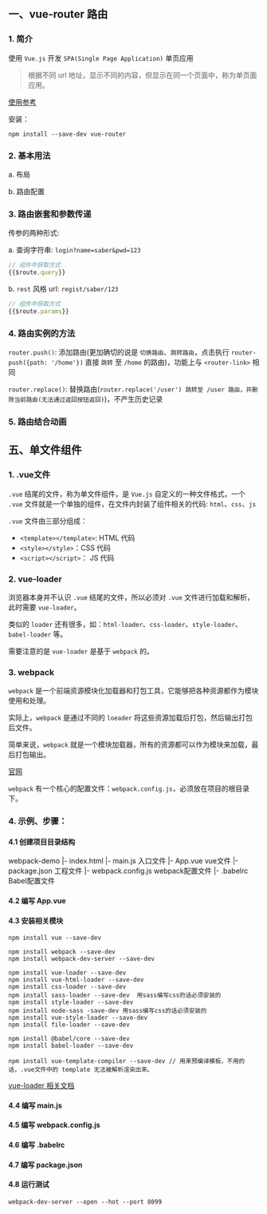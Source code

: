 ## 一、vue-router 路由

### 1. 简介

使用 `Vue.js` 开发 `SPA(Single Page Application)` 单页应用

> 根据不同 url 地址，显示不同的内容，但显示在同一个页面中，称为单页面应用。

[使用参考](https://router.vuejs.org/zh/)

安装：

```
npm install --save-dev vue-router
```

### 2. 基本用法

a. 布局

b. 路由配置

### 3. 路由嵌套和参数传递

传参的两种形式:

a. 查询字符串: `login?name=saber&pwd=123`

```js
// 组件中获取方式 
{{$route.query}}
```

b. `rest` 风格 url: `regist/saber/123`

```js
// 组件中获取方式
{{$route.params}}
```

### 4. 路由实例的方法

`router.push()`: 添加路由(更加确切的说是 `切换路由`、`跳转路由`，点击执行 `router-push({path: '/home'})` 直接 `跳转` 至 `/home` 的路由)，功能上与 `<router-link>` 相同

`router.replace()`: 替换路由(`router.replace('/user') 跳转至 /user 路由，并删除当前路由(无法通过返回按钮返回)`)，不产生历史记录

### 5. 路由结合动画

## 五、单文件组件

### 1. .vue文件

`.vue` 结尾的文件，称为单文件组件，是 `Vue.js` 自定义的一种文件格式，一个 `.vue` 文件就是一个单独的组件，在文件内封装了组件相关的代码: `html`、`css`、`js`

`.vue` 文件由三部分组成：

- `<template></template>`: HTML 代码
- `<style></style>`：CSS 代码
- `<script></script>`： JS 代码

### 2. vue-loader

浏览器本身并不认识 `.vue` 结尾的文件，所以必须对 `.vue` 文件进行加载和解析，此时需要 `vue-loader`。

类似的 `loader` 还有很多，如：`html-loader`、`css-loader`、`style-loader`、`babel-loader` 等。

需要注意的是 `vue-loader` 是基于 `webpack` 的。

### 3. webpack

`webpack` 是一个前端资源模块化加载器和打包工具，它能够把各种资源都作为模块使用和处理。

实际上，`webpack` 是通过不同的 `loeader` 将这些资源加载后打包，然后输出打包后文件。

简单来说，`webpack` 就是一个模块加载器，所有的资源都可以作为模块来加载，最后打包输出。

[官网](https://webpack.js.org/)

`webpack` 有一个核心的配置文件：`webpack.config.js`，必须放在项目的根目录下。

### 4. 示例、步骤：

#### 4.1 创建项目目录结构

webpack-demo
    |- index.html
    |- main.js   入口文件
    |- App.vue   vue文件
    |- package.json 工程文件
    |- webpack.config.js webpack配置文件
    |- .babelrc   Babel配置文件

#### 4.2 编写 App.vue

#### 4.3 安装相关模块

```
npm install vue --save-dev

npm install webpack --save-dev
npm install webpack-dev-server --save-dev

npm install vue-loader --save-dev
npm install vue-html-loader --save-dev
npm install css-loader --save-dev
npm install sass-loader --save-dev  用sass编写css的话必须安装的
npm install style-loader --save-dev
npm install node-sass -save-dev 用sass编写css的话必须安装的
npm install vue-style-loader --save-dev
npm install file-loader --save-dev

npm install @babel/core --save-dev
npm install babel-loader --save-dev

npm install vue-template-compiler --save-dev // 用来预编译模板，不用的话，.vue文件中的 template 无法被解析渲染出来。
```

[vue-loader 相关文档](https://vue-loader.vuejs.org/zh/migrating.html#值得注意的不兼容变更)

#### 4.4 编写 main.js

#### 4.5 编写 webpack.config.js

#### 4.6 编写 .babelrc

#### 4.7 编写 package.json

#### 4.8 运行测试

```
webpack-dev-server --open --hot --port 8099
```